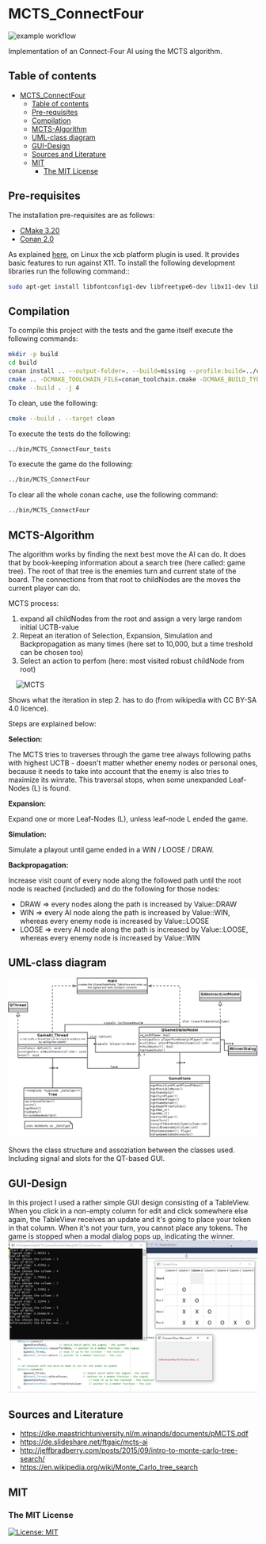 # MCTS_ConnectFour

![example workflow](https://github.com/RobertHue/MCTS_ConnectFour/actions/workflows/build_and_test.yml/badge.svg)

Implementation of an Connect-Four AI using the MCTS algorithm.

## Table of contents

- [MCTS\_ConnectFour](#mcts_connectfour)
  - [Table of contents](#table-of-contents)
  - [Pre-requisites](#pre-requisites)
  - [Compilation](#compilation)
  - [MCTS-Algorithm](#mcts-algorithm)
  - [UML-class diagram](#uml-class-diagram)
  - [GUI-Design](#gui-design)
  - [Sources and Literature](#sources-and-literature)
  - [MIT](#mit)
    - [The MIT License](#the-mit-license)

## Pre-requisites

The installation pre-requisites are as follows:

- [CMake 3.20](https://cmake.org/download/)
- [Conan 2.0](https://docs.conan.io/1/installation.html)

As explained [here](https://doc.qt.io/qt-6/linux-requirements.html), on Linux the xcb platform plugin is used. It provides basic features to run against X11. To install the following development libraries run the following command::

```bash
sudo apt-get install libfontconfig1-dev libfreetype6-dev libx11-dev libx11-xcb-dev libxext-dev libxfixes-dev libxi-dev libxrender-dev libxcb1-dev libxcb-cursor-dev libxcb-glx0-dev libxcb-keysyms1-dev libxcb-image0-dev libxcb-shm0-dev libxcb-icccm4-dev libxcb-sync-dev libxcb-xfixes0-dev libxcb-shape0-dev libxcb-randr0-dev libxcb-render-util0-dev libxcb-util-dev libxcb-xinerama0-dev libxcb-xkb-dev libxkbcommon-dev libxkbcommon-x11-dev
```

## Compilation

To compile this project with the tests and the game itself execute the following commands:

```bash
mkdir -p build
cd build
conan install .. --output-folder=. --build=missing --profile:build=../conan-profile.txt --profile:host=../conan-profile.txt
cmake .. -DCMAKE_TOOLCHAIN_FILE=conan_toolchain.cmake -DCMAKE_BUILD_TYPE=Release
cmake --build . -j 4
```

To clean, use the following:

```bash
cmake --build . --target clean
```

To execute the tests do the following:

```bash
../bin/MCTS_ConnectFour_tests
```

To execute the game do the following:

```bash
../bin/MCTS_ConnectFour
```

To clear all the whole conan cache, use the following command:

```bash
../bin/MCTS_ConnectFour
```


## MCTS-Algorithm

The algorithm works by finding the next best move the AI can do.
It does that by book-keeping information about a search tree (here called: game tree).
The root of that tree is the enemies turn and current state of the board.
The connections from that root to childNodes are the moves the current player can do.

MCTS process:

1. expand all childNodes from the root and assign a very large random initial UCTB-value
2. Repeat an iteration of Selection, Expansion, Simulation and Backpropagation as many times (here set to 10,000, but a time treshold can be chosen too)
3. Select an action to perfom (here: most visited robust childNode from root)

&nbsp;
&nbsp;
![MCTS](https://upload.wikimedia.org/wikipedia/commons/thumb/6/62/MCTS_%28English%29_-_Updated_2017-11-19.svg/1920px-MCTS_%28English%29_-_Updated_2017-11-19.svg.png)

Shows what the iteration in step 2. has to do (from wikipedia with CC BY-SA 4.0 licence).

Steps are explained below:

**Selection:**

The MCTS tries to traverses through the game tree always following paths with highest UCTB - doesn't matter whether enemy nodes or personal ones, because it needs to take into account that the enemy is also tries to maximize its winrate. This traversal stops, when some unexpanded Leaf-Nodes (L) is found.

**Expansion:**

Expand one or more Leaf-Nodes (L), unless leaf-node L ended the game.

**Simulation:**

Simulate a playout until game ended in a WIN / LOOSE / DRAW.

**Backpropagation:**

Increase visit count of every node along the followed path until the root node is reached (included) and do the following for those nodes:

- DRAW => every nodes along the path is increased by Value::DRAW
- WIN => every AI node along the path is increased by Value::WIN, whereas every enemy node is increased by Value::LOOSE
- LOOSE => every AI node along the path is increased by Value::LOOSE, whereas every enemy node is increased by Value::WIN

## UML-class diagram

![UML-class diagram](resources/UML_class_dia.png)

Shows the class structure and assoziation between the classes used. Including signal and slots for the QT-based GUI.

## GUI-Design

In this project I used a rather simple GUI design consisting of a TableView. When you click in a non-empty column for edit and click somewhere else again, the TableView receives an update and it's going to place your token in that column. When it's not your turn, you cannot place any tokens. The game is stopped when a modal dialog pops up, indicating the winner.
![GUI design](resources/GUI.PNG)

## Sources and Literature

- <https://dke.maastrichtuniversity.nl/m.winands/documents/pMCTS.pdf>
- <https://de.slideshare.net/ftgaic/mcts-ai>
- <http://jeffbradberry.com/posts/2015/09/intro-to-monte-carlo-tree-search/>
- <https://en.wikipedia.org/wiki/Monte_Carlo_tree_search>

## MIT

### The MIT License

[![License: MIT](https://img.shields.io/badge/License-MIT-yellow.svg)](https://opensource.org/licenses/MIT)
